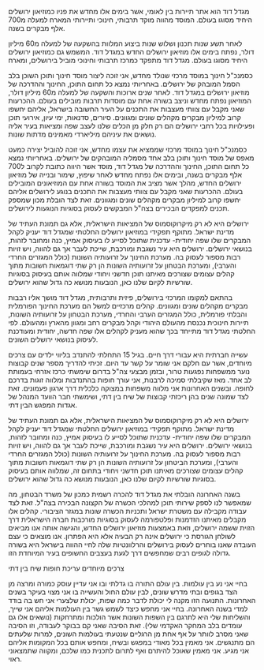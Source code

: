 
מגדל דוד הוא אתר תיירות בין לאומי, אשר בימים אלו מחדש את פניו כמוזיאון ירושלים היחיד מסוגו בעולם. המוסד מהווה מוקד תרבותי, חינוכי ותיירותי המארח למעלה מ700 אלף מבקרים בשנה.

לאחר תשע שנות תכנון ושלוש שנות ביצוע המלוות בהשקעה של למעלה מ60 מיליון דולר, נפתח בימים אלו מוזיאון ירושלים החדש במגדל דוד.
המשמש גם כמוזיאון ירושלים היחיד מסוגו בעולם. מגדל דוד מתפקד כמרכז תרבותי וחינוכי מוביל בירושלים, ומארח


כסמנכ"ל חינוך במוסד מרכזי שנולד מחדש, אני זוכה ליצור מוסד חינוך ותוכן השוכן בלב הסמל המובהק של ירושלים. באחריותי נמצא כל תחום התוכן, החינוך וההדרכה של מוזיאון ירושלים במגדל דוד. לאחר שנים ארוכות והשקעה של למעלה מ60 מיליון דולר, המוזיאון נפתח מחדש וניצב בשורה אחת עם מוסדות תרבות מובילים בעולם.
ההכרעות שאני מקבל עם צוותי מעצבות את התכנים על העיר החשובה בישראל, אליהם יחשפו קרוב למיליון מבקרים מקהלים שונים ומגוונים. סיורים, סדנאות, ימי עיון, אירועי תוכן ופעילויות בכל רחבי ירושלים הם רק חלק מן הכלים שלנו לעצב שפה ומציאות בעיר אליה נושאים את עיניהם מיליארדי מאמינים מדתות שונות.


כסמנכ"ל חינוך במוסד מרכזי שממציא את עצמו מחדש, אני זוכה להוביל יצירה כמעט מאפס של  מוסד חינוך ותוכן בלב אחד מסמליה המובהקים של ירושלים. באחריותי נמצא כל תחום התוכן, החינוך וההדרכה של מגדל דוד, מוסד אשר היווה כתובת לקרוב ל700 אלף מבקרים בשנה, ובימים אלו נפתח מחדש לאחר שיפוץ, שימור ובנייה של מוזיאון ירושלים החדש, מהלך אשר מציב את המוסד בשורה אחת עם המוזיאונים המובילים בעולם.
ההכרעות שאני מקבל עם צוותי מעצבות את התכנים בנוגע לירושלים אליהם יחשפו קרוב למיליון מבקרים מקהלים שונים ומגוונים. זאת לצד הובלת מכון שמספק תכנים למפקדים הבכירים בצה"ל המבקשים לעסוק בסוגיות הנוגעות לירושלים.

ירושלים היא לא רק מיקרוקוסמוס של המציאות הישראלית, אלא גם תמונת העתיד של מדינת ישראל. מתוקף תפקידי במוזיאון ירושלים החלטתי שמגדל דוד יעניק לקהל המבקרים שלו שפה יחודית- עדכנית שתוכל לסייע לו בעיסוק אמיץ, כנה ומחובר לזהות, בנושאי ירושלים. ירושלים היא עיר נשגבת ומורכבת, שייכת לעבר אך גם להווה, ויש זויות רבות מספור לעסוק בה. מערכת החינוך על זרועותיה השונות (כולל המגזרים החרדי והערבי), ומערכת הבטחון על זרועותיה השונות הן רק שתי דוגמאות חשובות מתוך קהלים עצומים שצורכים מאיתנו תוכן חדשני ויחודי שמלווה אותם בעיסוק בסוגיות שורשיות לקיום שלנו כאן, הנובעות מנושא כה גדול שהוא ירושלים.

בהתאם למקומו המרכזי בירושלים, פיזית ותרבותית, מגדל דוד מושך אליו רבבות מבקרים מקהלים שונים ומגוונים. קהלים מרכזיים למשל הם מערכת החינוך הפורמלית והבלתי פורמלית, כולל המגזרים הערבי והחרדי, מערכת הבטחון על זרועותיה השונות, תיירות חינוכית נכנסת מהעולם היהודי וקהל מבקרים רחב ומגוון מהארץ ומהעולם. לפי החלטתי מגדל דוד מתייחד בכך שהוא מעניק לקהלים אלו שפה חדשה, יחודית ומעודכנת לעיסוק בנושאי ירושלים השונים. 


עשייה חברתית היא עבורי דרך חיים. בגיל 15 התחלתי להתנדב בליווי ילדים עם צרכים מיוחדים, אשר עם חלקם אני שומר על קשר עד היום. זכיתי להדריך מספר שנים קבוצות נוער ממשפחות נפגעות טרור, ובזמן מבצעי צה"ל בדרום שימשתי כרכז אזרחי בעמותת לב אחד. מאז שקיבלתי סמיכה לרבנות, אני עורך חופות בהתנדבות ומלווה זוגות בדרכם לחופה. ובשנים האחרונות אני מלווה משפחות במצוקה כלכלית דרך ארגון פעמונים. זאת לצד שמונה שנים בהן ריכזתי קבוצות של שיח בין דתי, ושימשתי חבר הוועד המנהל של אגדות המפגש הבין דתי.


ירושלים היא לא רק מיקרוקוסמוס של המציאות הישראלית, אלא גם תמונת העתיד של מדינת ישראל. מתוקף תפקידי במוזיאון ירושלים החלטתי שמגדל דוד יעניק לקהל המבקרים שלו שפה יחודית- עדכנית שתוכל לסייע לו בעיסוק אמיץ, כנה ומחובר לזהות, בנושאי ירושלים. ירושלים היא עיר נשגבת ומורכבת, שייכת לעבר אך גם להווה, ויש זויות רבות מספור לעסוק בה. מערכת החינוך על זרועותיה השונות (כולל המגזרים החרדי והערבי), ומערכת הביטחון על זרועותיה השונות הן רק שתי דוגמאות חשובות מתוך קהלים עצומים שצורכים מאיתנו תוכן חדשני ויחודי בתחום זה, שמלווה אותם בעיסוק בסוגיות שורשיות לקיום שלנו כאן, הנובעות מנושא כה גדול שהוא ירושלים.


בשנה האחרונה הובלתי את מגדל דוד להכרה רשמית כמכון של משרד הבטחון, מה שמאפשר לנו לספק שירותי תוכן למהלכי הכשרה של הקצונה הבכירה בצה"ל. זאת לצד עבודה מקבילה עם משטרת ישראל ותכניות הכשרה שונות במגזר הציבורי. קהלים אלו מקבלים מאיתנו הזדמנות ופלטפורמה לעסוק בסוגיות מורכבות חברה הישראלית דרך הזוית ששמה ירושלים, וזאת באמצעות מוזיאון ירושלים החדש, והגישה אותה אנו מביאים לשולחן הגורסת כי ירושלים אינה רק הבעיה אלא היא הפתרון. אנו מוצאים כי עצם העובדה שאנו בוחרים לעסוק בירושלים והרלוונטיות שלה לחיי ההווה בישראל היא בשורה גדולה לגופים רבים שמחפשים דרך לגעת בעצבים החשופים בעיר המיוחדת הזו.

צרכים מיוחדים
עריכת חופות 
שיח בין דתי


בחיי אני נע בין עולמות. בין עולם התורה בו גדלתי ובו אני עדיין עוסק כמורה ומרצה מן הצד בגופים ובתי מדרש שונים, לבין עולם החול והעשייה בו אני מצוי בעיקר בשנים האחרונות. התנועה הזו מקנה לי יכולת לדבר כמה שפות, יכולת שלצערי אני חש בה בודד למדי בשנה האחרונה. בחיי אני מחפש כיצד לשמש גשר בין העולמות אליהם אני שייך, והשליחות שלי היא לתרגם בין השפות השונות אשר הולכות ומתרחקות (נושאים אלו גם עומדים בלב המחקר האקדמי שלי). זאת הסיבה שאני קם בבוקר לעבודה, וזו הסיבה שאני מסרב לוותר על אף אחת מן הרגליים שנטעתי בעולמות השונים, למרות שלעתים הם מתנגשים. אני מאמין בכל מאודי במפגש ובשיח, ומחפש אותם בכל המקומות אליהם אני מגיע. אני מאמין שאוכל להיתרם ואף לתרום לתכנית כמו שלכם, ומקווה שתמצאוני ראוי.